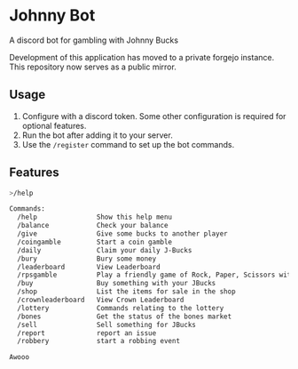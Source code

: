 # Johnny Bot

A discord bot for gambling with Johnny Bucks

Development of this application has moved to a private forgejo instance. This
repository now serves as a public mirror.

## Usage

1. Configure with a discord token. Some other configuration is required for optional features.
2. Run the bot after adding it to your server.
3. Use the `/register` command to set up the bot commands.

## Features
```bash
>/help

Commands:
  /help               Show this help menu
  /balance            Check your balance
  /give               Give some bucks to another player
  /coingamble         Start a coin gamble
  /daily              Claim your daily J-Bucks
  /bury               Bury some money
  /leaderboard        View Leaderboard
  /rpsgamble          Play a friendly game of Rock, Paper, Scissors with someone
  /buy                Buy something with your JBucks
  /shop               List the items for sale in the shop
  /crownleaderboard   View Crown Leaderboard
  /lottery            Commands relating to the lottery
  /bones              Get the status of the bones market
  /sell               Sell something for JBucks
  /report             report an issue
  /robbery            start a robbing event

Awooo
```
